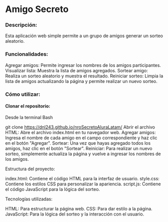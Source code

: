 # Amigo Secreto

### Descripción:

Esta aplicación web simple permite a un grupo de amigos generar un sorteo aleatorio.

### Funcionalidades:

Agregar amigos: Permite ingresar los nombres de los amigos participantes.
Visualizar lista: Muestra la lista de amigos agregados.
Sortear amigo: Realiza un sorteo aleatorio y muestra el resultado.
Reiniciar sorteo: Limpia la lista de amigos actualizando la página y permite realizar un nuevo sorteo.

### Cómo utilizar:

#### Clonar el repositorio:

Desde la terminal Bash    

git clone https://dnl243.github.io/nroSecretoAluraLatam/
Abrir el archivo HTML: Abre el archivo index.html en tu navegador web.
Agregar amigos: Ingresa el nombre de cada amigo en el campo correspondiente y haz clic en el botón "Agregar".
Sortear: Una vez que hayas agregado todos los amigos, haz clic en el botón "Sortear".
Reiniciar: Para realizar un nuevo sorteo, simplemente actualiza la página y vuelve a ingresar los nombres de los amigos.

Estructura del proyecto:

index.html: Contiene el código HTML para la interfaz de usuario.
style.css: Contiene los estilos CSS para personalizar la apariencia.
script.js: Contiene el código JavaScript para la lógica del sorteo.

Tecnologías utilizadas:

HTML: Para estructurar la página web.
CSS: Para dar estilo a la página.
JavaScript: Para la lógica del sorteo y la interacción con el usuario.